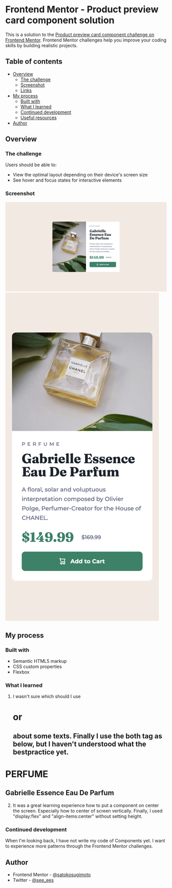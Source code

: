 # Frontend Mentor - Product preview card component solution

This is a solution to the [Product preview card component challenge on Frontend Mentor](https://www.frontendmentor.io/challenges/product-preview-card-component-GO7UmttRfa). 
Frontend Mentor challenges help you improve your coding skills by building realistic projects. 

## Table of contents

- [Overview](#overview)
  - [The challenge](#the-challenge)
  - [Screenshot](#screenshot)
  - [Links](#links)
- [My process](#my-process)
  - [Built with](#built-with)
  - [What I learned](#what-i-learned)
  - [Continued development](#continued-development)
  - [Useful resources](#useful-resources)
- [Author](#author)

## Overview

### The challenge

Users should be able to:

- View the optimal layout depending on their device's screen size
- See hover and focus states for interactive elements

### Screenshot

![](./img/screenshot-desktop.png)
![](./img/screenshot-responsive.png)

## My process

### Built with

- Semantic HTML5 markup
- CSS custom properties
- Flexbox

### What I learned

1. I wasn't sure which should I use <h1> or <h2> about some texts.
Finally I use the both tag as below, but I haven't understood what the bestpractice yet.

<h1>PERFUME</h1>
        <h2>Gabrielle Essence Eau De Parfum</h2>

2. It was a great learning experience how to put a component on center the screen.
Especially how to center of screen vertically.
Finally, I used "display:flex" and "align-items:center" without setting height.


### Continued development

When I'm looking back, I have not write my code of Components yet.
I want to experience more patterns through the Frontend Mentor challenges.


## Author

- Frontend Mentor - [@satokosugimoto](https://www.frontendmentor.io/profile/satokosugimoto)
- Twitter - [@see_ees](https://www.twitter.com/see_ees)
